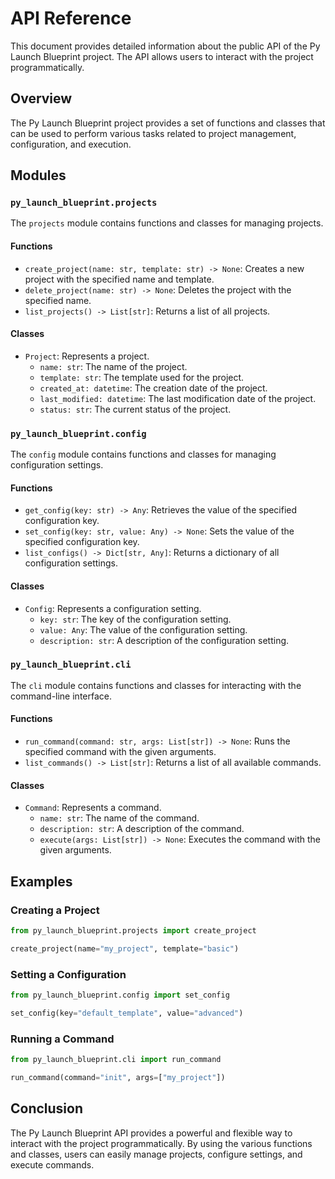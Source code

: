 # API Reference

This document provides detailed information about the public API of the Py Launch Blueprint project. The API allows users to interact with the project programmatically.

## Overview

The Py Launch Blueprint project provides a set of functions and classes that can be used to perform various tasks related to project management, configuration, and execution.

## Modules

### `py_launch_blueprint.projects`

The `projects` module contains functions and classes for managing projects.

#### Functions

- `create_project(name: str, template: str) -> None`: Creates a new project with the specified name and template.
- `delete_project(name: str) -> None`: Deletes the project with the specified name.
- `list_projects() -> List[str]`: Returns a list of all projects.

#### Classes

- `Project`: Represents a project.
  - `name: str`: The name of the project.
  - `template: str`: The template used for the project.
  - `created_at: datetime`: The creation date of the project.
  - `last_modified: datetime`: The last modification date of the project.
  - `status: str`: The current status of the project.

### `py_launch_blueprint.config`

The `config` module contains functions and classes for managing configuration settings.

#### Functions

- `get_config(key: str) -> Any`: Retrieves the value of the specified configuration key.
- `set_config(key: str, value: Any) -> None`: Sets the value of the specified configuration key.
- `list_configs() -> Dict[str, Any]`: Returns a dictionary of all configuration settings.

#### Classes

- `Config`: Represents a configuration setting.
  - `key: str`: The key of the configuration setting.
  - `value: Any`: The value of the configuration setting.
  - `description: str`: A description of the configuration setting.

### `py_launch_blueprint.cli`

The `cli` module contains functions and classes for interacting with the command-line interface.

#### Functions

- `run_command(command: str, args: List[str]) -> None`: Runs the specified command with the given arguments.
- `list_commands() -> List[str]`: Returns a list of all available commands.

#### Classes

- `Command`: Represents a command.
  - `name: str`: The name of the command.
  - `description: str`: A description of the command.
  - `execute(args: List[str]) -> None`: Executes the command with the given arguments.

## Examples

### Creating a Project

```python
from py_launch_blueprint.projects import create_project

create_project(name="my_project", template="basic")
```

### Setting a Configuration

```python
from py_launch_blueprint.config import set_config

set_config(key="default_template", value="advanced")
```

### Running a Command

```python
from py_launch_blueprint.cli import run_command

run_command(command="init", args=["my_project"])
```

## Conclusion

The Py Launch Blueprint API provides a powerful and flexible way to interact with the project programmatically. By using the various functions and classes, users can easily manage projects, configure settings, and execute commands.
